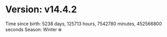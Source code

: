 # Version: v14.4.2
Time since birth: 5238 days, 125713 hours, 7542780 minutes, 452566800 seconds
Season: Winter ❄️
